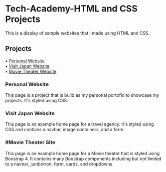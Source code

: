 # Tech-Academy-HTML and CSS Projects
This is a display of sample websites that I made using HTML and CSS.

## Projects
• [Personal Website](https://mdtite.github.io/personal_website)  
• [Visit Japan Website](https://mdtite.github.io/Japan_Website/)  
• [Movie Theater Website](https://mdtite.github.io/bootstrap4_project)  

### Personal Website
This page is a project that is build as my personal portofio to showcase my projects. It's styled using CSS.
### Visit Japan Website
This page is an example home page for a travel agency. It's styled using CSS and contains a navbar, image containers, and a form.
### #Movie Theater Site
This page is an example home page for a Movie theater that is styled using Boostrap 4. It contains many Boostrap components including but not limited to a navbar, jumbotron, form, cards, and dropdowns.
